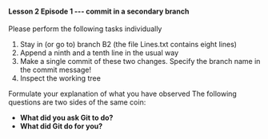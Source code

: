 ####  Lesson 2 Episode 1 --- commit in a secondary branch
Please perform the following tasks individually
	    
1. Stay in (or go to) branch B2 (the file Lines.txt contains eight lines)
1. Append a ninth and a tenth line in the usual way
1. Make a single commit of these two changes. Specify the branch name in the commit message!
1. Inspect the working tree

Formulate your explanation of what you have observed
The following questions are two sides of the same coin:
* **What did you ask Git to do?**
* **What did Git do for you?**
